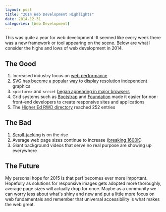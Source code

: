 ```yaml
---
layout: post
title: "2014 Web Development Highlights"
date: 2014-12-31
categories: [Web Development]
---
```

This was quite a year for web development. It seemed like every week there was a new framework or tool appearing on the scene. Below are what I consider the highs and lows of web development in 2014.
<!-- more -->

## The Good
1. Increased industry focus on [web performance](http://calendar.perfplanet.com/2014/)
2. [SVG has become a popular way](http://css-tricks.com/search-results/?q=svg) to display resolution independent graphics
3. ```<picture>``` and ```srcset``` [began appearing in major browsers](http://responsiveimages.org/)
4. Grid systems such as [Bootstrap](http://getbootstrap.com/) and [Foundation](http://foundation.zurb.com/) made it easier for non-front-end developers to create responsive sites and applications
5. The [Higher Ed RWD directory](/highered-rwd-directory/) reached 252 entries

## The Bad
1. [Scroll-jacking](/2013/10/flash-is-dead-long-live-flash/) is on the rise
2. Average web page sizes continue to increase ([breaking 1600K](http://www.websiteoptimization.com/speed/tweak/average-web-page/))
3. Giant background videos that serve no real purpose are showing up everywhere

## The Future
My personal hope for 2015 is that perf becomes ever more important. Hopefully as solutions for responsive images gets adopted more thoroughly, average page sizes will actually drop for once. Maybe as a community we can worry less about what's shiny and new and put a little more focus on web fundamentals and remember that universal accessibility is what makes the web great.
